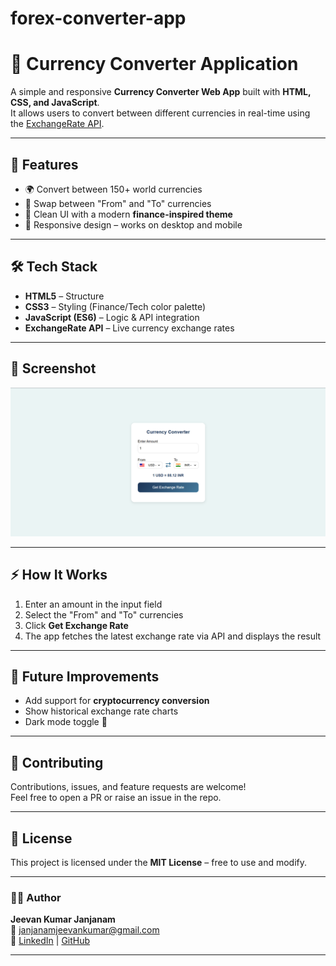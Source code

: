 # forex-converter-app
# 💱 Currency Converter Application

A simple and responsive **Currency Converter Web App** built with **HTML, CSS, and JavaScript**.  
It allows users to convert between different currencies in real-time using the [ExchangeRate API](https://exchangerate.host).

---

## 🚀 Features
- 🌍 Convert between 150+ world currencies  
- 🔄 Swap between "From" and "To" currencies  
- 🎨 Clean UI with a modern **finance-inspired theme**  
- 📱 Responsive design – works on desktop and mobile  

---

## 🛠️ Tech Stack
- **HTML5** – Structure  
- **CSS3** – Styling (Finance/Tech color palette)  
- **JavaScript (ES6)** – Logic & API integration  
- **ExchangeRate API** – Live currency exchange rates  

---

## 📸 Screenshot
![Currency Converter Screenshot](screenshot.png)

---

## ⚡ How It Works
1. Enter an amount in the input field  
2. Select the "From" and "To" currencies  
3. Click **Get Exchange Rate**  
4. The app fetches the latest exchange rate via API and displays the result  

---

## 📌 Future Improvements
- Add support for **cryptocurrency conversion**  
- Show historical exchange rate charts  
- Dark mode toggle 🌙  

---

## 🤝 Contributing
Contributions, issues, and feature requests are welcome!  
Feel free to open a PR or raise an issue in the repo.  

---

## 📜 License
This project is licensed under the **MIT License** – free to use and modify.  

---

### 👨‍💻 Author
**Jeevan Kumar Janjanam**  
📧 janjanamjeevankumar@gmail.com  
🔗 [LinkedIn](https://www.linkedin.com/in/jeevan-kumar-b5a995252/) | [GitHub](https://github.com/jjk414)  

---
